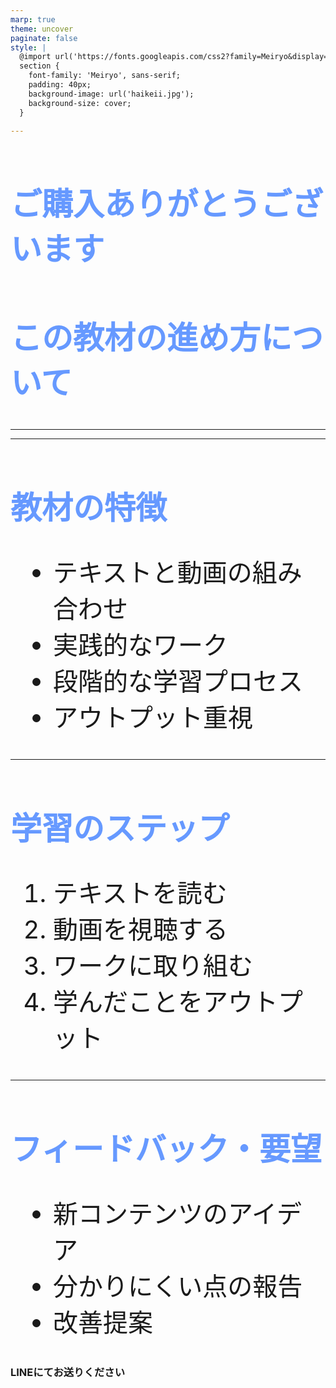 ```yaml
---
marp: true
theme: uncover
paginate: false
style: |
  @import url('https://fonts.googleapis.com/css2?family=Meiryo&display=swap');
  section {
    font-family: 'Meiryo', sans-serif;
    padding: 40px;
    background-image: url('haikeii.jpg');
    background-size: cover;
  }

---
```


<!-- スライド1 -->
<style scoped>
  section {
    border: 10px solid #0066cc;
  }
  h1 {
    color: #0066cc;
    font-size: 60px;
  }
  h2 {
    color: #0066cc;
    font-size: 40px;
  }
  p, ul, ol {
    font-size: 40px;
  }
</style>

# ご購入ありがとうございます

## この教材の進め方について

---

<!-- スライド2 -->
<style scoped>
  section {
    border: 10px solid #ff6666;
    background-image: url('opening.jpg');
    background-size: cover;
  }
</style>

<!-- スライド2は背景画像のみ -->

---

<!-- スライド3 -->
<style scoped>
  section {
    border: 10px solid #0099cc;
  }
  h1, h2 {
    color: #0099cc;
    font-size: 50px;
  }
  p, ul, ol, table {
    font-size: 40px;
  }
</style>

# 教材の特徴

- テキストと動画の組み合わせ
- 実践的なワーク
- 段階的な学習プロセス
- アウトプット重視

---

<!-- スライド4 -->
<style scoped>
  section {
    border: 10px solid #3399ff;
  }
  h1, h2 {
    color: #3399ff;
    font-size: 50px;
  }
  p, ul, ol, table {
    font-size: 40px;
  }
</style>

# 学習のステップ

1. テキストを読む
2. 動画を視聴する
3. ワークに取り組む
4. 学んだことをアウトプット

---

<!-- スライド5 -->
<style scoped>
  section {
    border: 10px solid #6699ff;
  }
  h1, h2 {
    color: #6699ff;
    font-size: 50px;
  }
  p, ul, ol, table {
    font-size: 40px;
  }
</style>

# フィードバック・要望

- 新コンテンツのアイデア
- 分かりにくい点の報告
- 改善提案

### LINEにてお送りください
